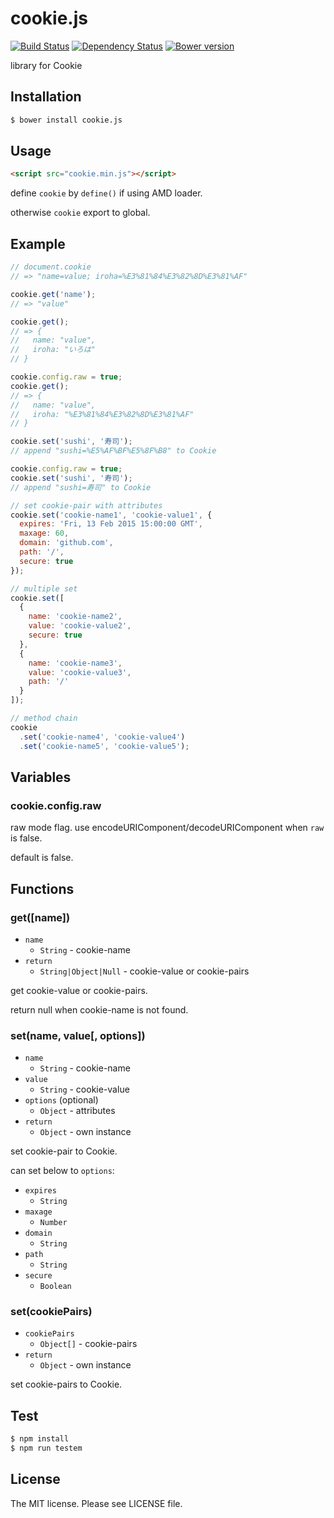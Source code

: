 # cookie.js

[![Build Status](https://travis-ci.org/sasaplus1/cookie.js.svg)](https://travis-ci.org/sasaplus1/cookie.js)
[![Dependency Status](https://gemnasium.com/sasaplus1/cookie.js.svg)](https://gemnasium.com/sasaplus1/cookie.js)
[![Bower version](https://badge.fury.io/bo/cookie.js.svg)](http://badge.fury.io/bo/cookie.js)

library for Cookie

## Installation

```sh
$ bower install cookie.js
```

## Usage

```html
<script src="cookie.min.js"></script>
```

define `cookie` by `define()` if using AMD loader.

otherwise `cookie` export to global.

## Example

```js
// document.cookie
// => "name=value; iroha=%E3%81%84%E3%82%8D%E3%81%AF"

cookie.get('name');
// => "value"

cookie.get();
// => {
//   name: "value",
//   iroha: "いろは"
// }

cookie.config.raw = true;
cookie.get();
// => {
//   name: "value",
//   iroha: "%E3%81%84%E3%82%8D%E3%81%AF"
// }
```

```js
cookie.set('sushi', '寿司');
// append "sushi=%E5%AF%BF%E5%8F%B8" to Cookie

cookie.config.raw = true;
cookie.set('sushi', '寿司');
// append "sushi=寿司" to Cookie
```

```js
// set cookie-pair with attributes
cookie.set('cookie-name1', 'cookie-value1', {
  expires: 'Fri, 13 Feb 2015 15:00:00 GMT',
  maxage: 60,
  domain: 'github.com',
  path: '/',
  secure: true
});

// multiple set
cookie.set([
  {
    name: 'cookie-name2',
    value: 'cookie-value2',
    secure: true
  },
  {
    name: 'cookie-name3',
    value: 'cookie-value3',
    path: '/'
  }
]);

// method chain
cookie
  .set('cookie-name4', 'cookie-value4')
  .set('cookie-name5', 'cookie-value5');
```

## Variables

### cookie.config.raw

raw mode flag. use encodeURIComponent/decodeURIComponent when `raw` is false.

default is false.

## Functions

### get([name])

- `name`
  - `String` - cookie-name
- `return`
  - `String|Object|Null` - cookie-value or cookie-pairs

get cookie-value or cookie-pairs.

return null when cookie-name is not found.

### set(name, value[, options])

- `name`
  - `String` - cookie-name
- `value`
  - `String` - cookie-value
- `options` (optional)
  - `Object` - attributes
- `return`
  - `Object` - own instance

set cookie-pair to Cookie.

can set below to `options`:

- `expires`
  - `String`
- `maxage`
  - `Number`
- `domain`
  - `String`
- `path`
  - `String`
- `secure`
  - `Boolean`

### set(cookiePairs)

- `cookiePairs`
  - `Object[]` - cookie-pairs
- `return`
  - `Object` - own instance

set cookie-pairs to Cookie.

## Test

```sh
$ npm install
$ npm run testem
```

## License

The MIT license. Please see LICENSE file.
